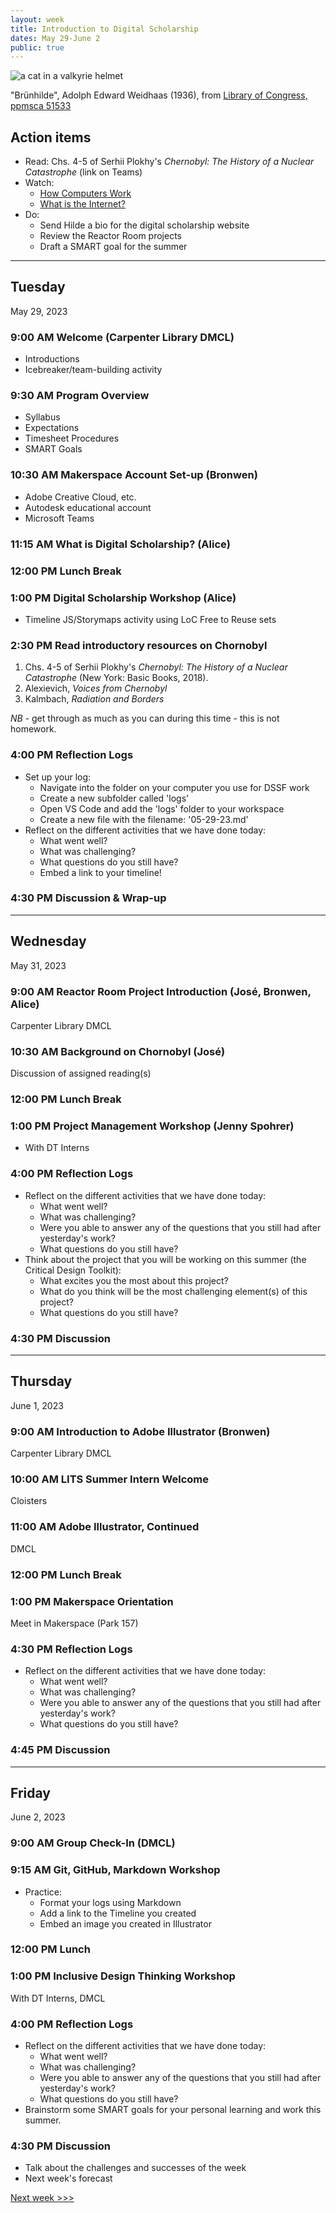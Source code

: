 ```yaml
---
layout: week
title: Introduction to Digital Scholarship
dates: May 29-June 2
public: true
---
```


![a cat in a valkyrie helmet](https://tile.loc.gov/storage-services/service/pnp/ppmsca/51500/51533r.jpg)

"Brünhilde", Adolph Edward Weidhaas (1936), from [Library of Congress, ppmsca 51533](https://www.loc.gov/resource/ppmsca.51533/)

## Action items
- Read: Chs. 4-5 of Serhii Plokhy's *Chernobyl: The History of a Nuclear Catastrophe* (link on Teams)
- Watch: 
  - [How Computers Work](https://www.khanacademy.org/computing/code-org/computers-and-the-internet/how-computers-work/v/khan-academy-and-codeorg-introducing-how-computers-work)
  - [What is the Internet?](https://www.youtube.com/watch?v=Dxcc6ycZ73M&list=PLzdnOPI1iJNfMRZm5DDxco3UdsFegvuB7&t=3s)
- Do:
  - Send Hilde a bio for the digital scholarship website
  - Review the Reactor Room projects
  - Draft a SMART goal for the summer

---

## Tuesday
May 29, 2023

### 9:00 AM Welcome (Carpenter Library DMCL)
- Introductions
- Icebreaker/team-building activity

### 9:30 AM Program Overview
- Syllabus
- Expectations
- Timesheet Procedures
- SMART Goals

### 10:30 AM Makerspace Account Set-up (Bronwen)
- Adobe Creative Cloud, etc.
- Autodesk educational account
- Microsoft Teams

### 11:15 AM What is Digital Scholarship? (Alice)

### 12:00 PM Lunch Break

### 1:00 PM Digital Scholarship Workshop (Alice)
- Timeline JS/Storymaps activity using LoC Free to Reuse sets

### 2:30 PM Read introductory resources on Chornobyl
1. Chs. 4-5 of Serhii Plokhy's *Chernobyl: The History of a Nuclear Catastrophe* (New York: Basic Books, 2018).
2. Alexievich, *Voices from Chernobyl*
3. Kalmbach, *Radiation and Borders*
   
*NB* - get through as much as you can during this time - this is not homework.

### 4:00 PM Reflection Logs

- Set up your log:
  - Navigate into the folder on your computer you use for DSSF work
  - Create a new subfolder called 'logs'
  - Open VS Code and add the 'logs' folder to your workspace
  - Create a new file with the filename: '05-29-23.md'
- Reflect on the different activities that we have done today:
  - What went well?
  - What was challenging?
  - What questions do you still have?
  - Embed a link to your timeline!

### 4:30 PM Discussion & Wrap-up

---

## Wednesday
May 31, 2023

### 9:00 AM Reactor Room Project Introduction (José, Bronwen, Alice)

Carpenter Library DMCL

### 10:30 AM Background on Chornobyl (José)

Discussion of assigned reading(s)

### 12:00 PM Lunch Break

### 1:00 PM Project Management Workshop (Jenny Spohrer)
- With DT Interns

### 4:00 PM Reflection Logs
- Reflect on the different activities that we have done today:
  - What went well?
  - What was challenging?
  - Were you able to answer any of the questions that you still had after yesterday's work?
  - What questions do you still have?
- Think about the project that you will be working on this summer (the Critical Design Toolkit):
  - What excites you the most about this project?
  - What do you think will be the most challenging element(s) of this project?
  - What questions do you still have?

### 4:30 PM Discussion

---

## Thursday
June 1, 2023

### 9:00 AM Introduction to Adobe Illustrator (Bronwen)

Carpenter Library DMCL

### 10:00 AM LITS Summer Intern Welcome

Cloisters

### 11:00 AM Adobe Illustrator, Continued

DMCL

### 12:00 PM Lunch Break

### 1:00 PM Makerspace Orientation

Meet in Makerspace (Park 157)

### 4:30 PM Reflection Logs
- Reflect on the different activities that we have done today:
  - What went well?
  - What was challenging?
  - Were you able to answer any of the questions that you still had after yesterday's work?
  - What questions do you still have?

### 4:45 PM Discussion

---

## Friday
June 2, 2023

### 9:00 AM Group Check-In (DMCL)

### 9:15 AM Git, GitHub, Markdown Workshop

- Practice:
  - Format your logs using Markdown
  - Add a link to the Timeline you created
  - Embed an image you created in Illustrator

### 12:00 PM Lunch

### 1:00 PM Inclusive Design Thinking Workshop

With DT Interns, DMCL

### 4:00 PM Reflection Logs
- Reflect on the different activities that we have done today:
  - What went well?
  - What was challenging?
  - Were you able to answer any of the questions that you still had after yesterday's work?
  - What questions do you still have?
- Brainstorm some SMART goals for your personal learning and work this summer.

### 4:30 PM Discussion
- Talk about the challenges and successes of the week
- Next week's forecast

[Next week >>>](02-design)